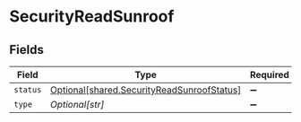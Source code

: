 # SecurityReadSunroof


## Fields

| Field                                                                                              | Type                                                                                               | Required                                                                                           | Description                                                                                        |
| -------------------------------------------------------------------------------------------------- | -------------------------------------------------------------------------------------------------- | -------------------------------------------------------------------------------------------------- | -------------------------------------------------------------------------------------------------- |
| `status`                                                                                           | [Optional[shared.SecurityReadSunroofStatus]](undefined/models/shared/securityreadsunroofstatus.md) | :heavy_minus_sign:                                                                                 | N/A                                                                                                |
| `type`                                                                                             | *Optional[str]*                                                                                    | :heavy_minus_sign:                                                                                 | N/A                                                                                                |